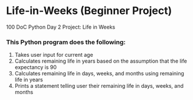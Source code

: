 # Life-in-Weeks (Beginner Project)
100 DoC Python Day 2 Project: Life in Weeks
### This Python program does the following:
1. Takes user input for current age
2. Calculates remaining life in years based on the assumption that the life expectancy is 90
3. Calculates remaining life in days, weeks, and months using remaining life in years
4. Prints a statement telling user their remaining life in days, weeks, and months
